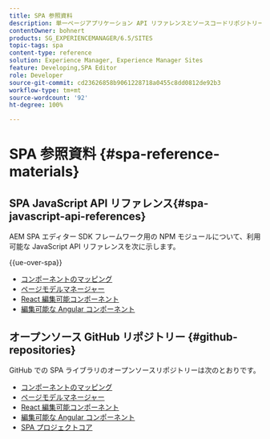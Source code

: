 ```yaml
---
title: SPA 参照資料
description: 単一ページアプリケーション API リファレンスとソースコードリポジトリーの概要
contentOwner: bohnert
products: SG_EXPERIENCEMANAGER/6.5/SITES
topic-tags: spa
content-type: reference
solution: Experience Manager, Experience Manager Sites
feature: Developing,SPA Editor
role: Developer
source-git-commit: cd23626858b9061228718a0455c8dd0812de92b3
workflow-type: tm+mt
source-wordcount: '92'
ht-degree: 100%

---
```


# SPA 参照資料 {#spa-reference-materials}

## SPA JavaScript API リファレンス{#spa-javascript-api-references}

AEM SPA エディター SDK フレームワーク用の NPM モジュールについて、利用可能な JavaScript API リファレンスを次に示します。

{{ue-over-spa}}

* [コンポーネントのマッピング](https://www.npmjs.com/package/@adobe/aem-spa-component-mapping)
* [ページモデルマネージャー](https://www.npmjs.com/package/@adobe/aem-spa-model-manager)
* [React 編集可能コンポーネント](https://www.npmjs.com/package/@adobe/aem-react-editable-components)
* [編集可能な Angular コンポーネント](https://www.npmjs.com/package/@adobe/aem-angular-editable-components)

## オープンソース GitHub リポジトリー {#github-repositories}

GitHub での SPA ライブラリのオープンソースリポジトリーは次のとおりです。

* [コンポーネントのマッピング](https://github.com/adobe/aem-spa-component-mapping)
* [ページモデルマネージャー](https://github.com/adobe/aem-spa-page-model-manager)
* [React 編集可能コンポーネント](https://github.com/adobe/aem-react-editable-components)
* [編集可能な Angular コンポーネント](https://github.com/adobe/aem-angular-editable-components)
* [SPA プロジェクトコア](https://github.com/adobe/aem-spa-project-core)
